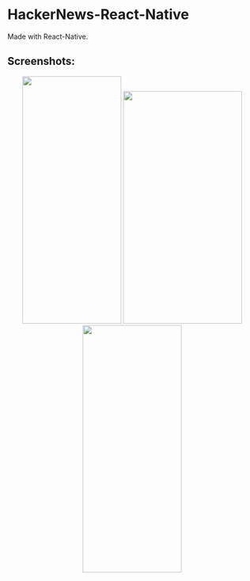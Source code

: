 # HackerNews-React-Native  

Made with React-Native.

## Screenshots:  
<center>
<img src="http://i.imgur.com/evZsZub.png" height="500"  width="200"/>
<img src="http://i.imgur.com/sE2DwRh.png" height="470"  width="240"/>
<img src="http://i.imgur.com/74ly7GE.png" height="500"  width="200"/>
</center>